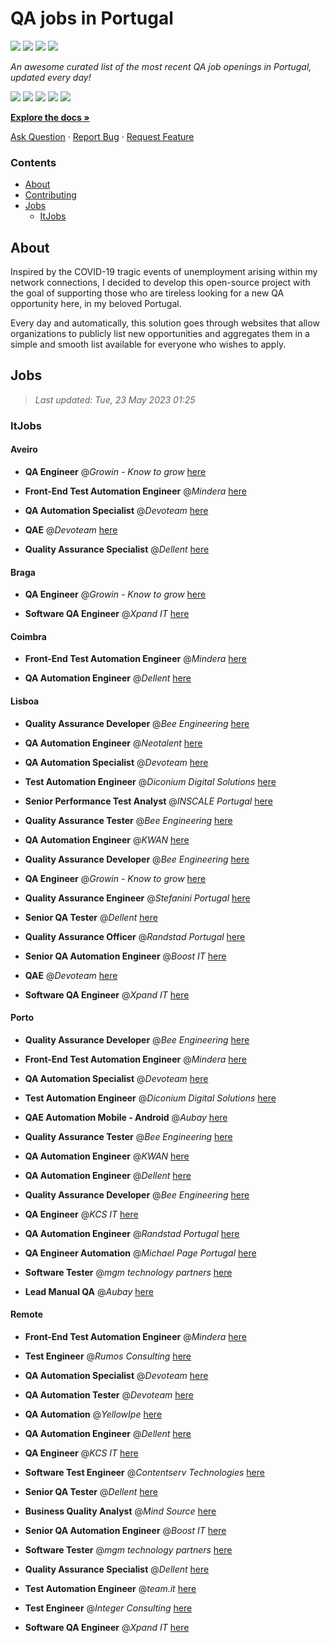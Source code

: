 QA jobs in Portugal
========================

![](https://img.shields.io/static/v1?label=%F0%9F%8C%9F&message=If%20Useful&color=BC4E99)
[![](https://img.shields.io/github/stars/sergiomartins8/qa-jobs-in-portugal)](https://github.com/sergiomartins8/qa-jobs-in-portugal/stargazers)
[![](https://img.shields.io/github/forks/sergiomartins8/qa-jobs-in-portugal)](https://github.com/sergiomartins8/qa-jobs-in-portugal/network/members)
[![](https://img.shields.io/badge/-sergiomartins8-blue?logo=Linkedin&logoColor=white)](https://www.linkedin.com/in/sergiomartins8/)

_An awesome curated list of the most recent QA job openings in Portugal, updated every day!_

[![](https://img.shields.io/github/v/release/sergiomartins8/qa-jobs-in-portugal)](https://github.com/sergiomartins8/qa-jobs-in-portugal/releases)
[![](https://github.com/sergiomartins8/qa-jobs-in-portugal/workflows/release/badge.svg)](https://github.com/sergiomartins8/qa-jobs-in-portugal/actions?query=workflow%3Arelease)
[![](https://img.shields.io/github/issues/sergiomartins8/qa-jobs-in-portugal)](https://github.com/sergiomartins8/qa-jobs-in-portugal/issues)
[![](https://img.shields.io/github/contributors/sergiomartins8/qa-jobs-in-portugal)](https://github.com/sergiomartins8/qa-jobs-in-portugal/graphs/contributors)
[![](https://img.shields.io/github/license/sergiomartins8/qa-jobs-in-portugal)](https://github.com/sergiomartins8/qa-jobs-in-portugal/blob/master/LICENSE)

**[Explore the docs »](https://github.com/sergiomartins8/qa-jobs-in-portugal/blob/master/docs/DOCUMENTATION.md)**

[Ask Question](https://github.com/sergiomartins8/qa-jobs-in-portugal/issues) 
·
[Report Bug](https://github.com/sergiomartins8/qa-jobs-in-portugal/issues)
·
[Request Feature](https://github.com/sergiomartins8/qa-jobs-in-portugal/issues)

### Contents
* [About](#about)
* [Contributing](https://github.com/sergiomartins8/qa-jobs-in-portugal/blob/master/docs/CONTRIBUTING.md)
* [Jobs](#jobs)
  * [ItJobs](#itjobs)

## About
Inspired by the COVID-19 tragic events of unemployment arising within my network connections, I decided to develop this open-source project with the goal of supporting those who are tireless looking for a new QA opportunity here, in my beloved Portugal.

Every day and automatically, this solution goes through websites that allow organizations to publicly list new opportunities and aggregates them in a simple and smooth list available for everyone who wishes to apply.

Jobs
---------

> _Last updated: Tue, 23 May 2023 01:25_

### ItJobs

#### Aveiro

- **QA Engineer** @_Growin - Know to grow_ [here](https://www.itjobs.pt/oferta/460023/qa-engineer)


- **Front-End Test Automation Engineer** @_Mindera_ [here](https://www.itjobs.pt/oferta/461752/front-end-test-automation-engineer)


- **QA Automation Specialist** @_Devoteam_ [here](https://www.itjobs.pt/oferta/459533/qa-automation-specialist)


- **QAE** @_Devoteam_ [here](https://www.itjobs.pt/oferta/459901/qae)


- **Quality Assurance Specialist** @_Dellent_ [here](https://www.itjobs.pt/oferta/459379/quality-assurance-specialist)

#### Braga

- **QA Engineer** @_Growin - Know to grow_ [here](https://www.itjobs.pt/oferta/460023/qa-engineer)


- **Software QA Engineer** @_Xpand IT_ [here](https://www.itjobs.pt/oferta/460404/software-qa-engineer)

#### Coimbra

- **Front-End Test Automation Engineer** @_Mindera_ [here](https://www.itjobs.pt/oferta/461752/front-end-test-automation-engineer)


- **QA Automation Engineer** @_Dellent_ [here](https://www.itjobs.pt/oferta/459719/qa-automation-engineer)

#### Lisboa

- **Quality Assurance Developer** @_Bee Engineering_ [here](https://www.itjobs.pt/oferta/461329/quality-assurance-developer)


- **QA Automation Engineer** @_Neotalent_ [here](https://www.itjobs.pt/oferta/460995/qa-automation-engineer)


- **QA Automation Specialist** @_Devoteam_ [here](https://www.itjobs.pt/oferta/459533/qa-automation-specialist)


- **Test Automation Engineer** @_Diconium Digital Solutions_ [here](https://www.itjobs.pt/oferta/459888/test-automation-engineer)


- **Senior Performance Test Analyst** @_INSCALE Portugal_ [here](https://www.itjobs.pt/oferta/460254/senior-performance-test-analyst)


- **Quality Assurance Tester** @_Bee Engineering_ [here](https://www.itjobs.pt/oferta/460099/quality-assurance-tester)


- **QA Automation Engineer** @_KWAN_ [here](https://www.itjobs.pt/oferta/459051/qa-automation-engineer)


- **Quality Assurance Developer** @_Bee Engineering_ [here](https://www.itjobs.pt/oferta/459695/quality-assurance-developer)


- **QA Engineer** @_Growin - Know to grow_ [here](https://www.itjobs.pt/oferta/460023/qa-engineer)


- **Quality Assurance Engineer** @_Stefanini Portugal_ [here](https://www.itjobs.pt/oferta/459353/quality-assurance-engineer)


- **Senior QA Tester** @_Dellent_ [here](https://www.itjobs.pt/oferta/460589/senior-qa-tester)


- **Quality Assurance Officer** @_Randstad Portugal_ [here](https://www.itjobs.pt/oferta/460379/quality-assurance-officer)


- **Senior QA Automation Engineer** @_Boost IT_ [here](https://www.itjobs.pt/oferta/459435/senior-qa-automation-engineer)


- **QAE** @_Devoteam_ [here](https://www.itjobs.pt/oferta/459901/qae)


- **Software QA Engineer** @_Xpand IT_ [here](https://www.itjobs.pt/oferta/460404/software-qa-engineer)

#### Porto

- **Quality Assurance Developer** @_Bee Engineering_ [here](https://www.itjobs.pt/oferta/461329/quality-assurance-developer)


- **Front-End Test Automation Engineer** @_Mindera_ [here](https://www.itjobs.pt/oferta/461752/front-end-test-automation-engineer)


- **QA Automation Specialist** @_Devoteam_ [here](https://www.itjobs.pt/oferta/459533/qa-automation-specialist)


- **Test Automation Engineer** @_Diconium Digital Solutions_ [here](https://www.itjobs.pt/oferta/459888/test-automation-engineer)


- **QAE Automation Mobile - Android** @_Aubay_ [here](https://www.itjobs.pt/oferta/459772/qae-automation-mobile-android)


- **Quality Assurance Tester** @_Bee Engineering_ [here](https://www.itjobs.pt/oferta/460099/quality-assurance-tester)


- **QA Automation Engineer** @_KWAN_ [here](https://www.itjobs.pt/oferta/459051/qa-automation-engineer)


- **QA Automation Engineer** @_Dellent_ [here](https://www.itjobs.pt/oferta/459719/qa-automation-engineer)


- **Quality Assurance Developer** @_Bee Engineering_ [here](https://www.itjobs.pt/oferta/459695/quality-assurance-developer)


- **QA Engineer** @_KCS IT_ [here](https://www.itjobs.pt/oferta/461369/qa-engineer)


- **QA Automation Engineer** @_Randstad Portugal_ [here](https://www.itjobs.pt/oferta/460308/qa-automation-engineer)


- **QA Engineer Automation** @_Michael Page Portugal_ [here](https://www.itjobs.pt/oferta/461867/qa-engineer-automation)


- **Software Tester** @_mgm technology partners_ [here](https://www.itjobs.pt/oferta/461963/software-tester)


- **Lead Manual QA** @_Aubay_ [here](https://www.itjobs.pt/oferta/459763/lead-manual-qa)

#### Remote

- **Front-End Test Automation Engineer** @_Mindera_ [here](https://www.itjobs.pt/oferta/461752/front-end-test-automation-engineer)


- **Test Engineer** @_Rumos Consulting_ [here](https://www.itjobs.pt/oferta/459978/test-engineer)


- **QA Automation Specialist** @_Devoteam_ [here](https://www.itjobs.pt/oferta/459533/qa-automation-specialist)


- **QA Automation Tester** @_Devoteam_ [here](https://www.itjobs.pt/oferta/458521/qa-automation-tester)


- **QA Automation** @_YellowIpe_ [here](https://www.itjobs.pt/oferta/459303/qa-automation)


- **QA Automation Engineer** @_Dellent_ [here](https://www.itjobs.pt/oferta/459719/qa-automation-engineer)


- **QA Engineer** @_KCS IT_ [here](https://www.itjobs.pt/oferta/461369/qa-engineer)


- **Software Test Engineer** @_Contentserv Technologies_ [here](https://www.itjobs.pt/oferta/461513/software-test-engineer)


- **Senior QA Tester** @_Dellent_ [here](https://www.itjobs.pt/oferta/460589/senior-qa-tester)


- **Business Quality Analyst** @_Mind Source_ [here](https://www.itjobs.pt/oferta/461766/business-quality-analyst)


- **Senior QA Automation Engineer** @_Boost IT_ [here](https://www.itjobs.pt/oferta/459435/senior-qa-automation-engineer)


- **Software Tester** @_mgm technology partners_ [here](https://www.itjobs.pt/oferta/461963/software-tester)


- **Quality Assurance Specialist** @_Dellent_ [here](https://www.itjobs.pt/oferta/459379/quality-assurance-specialist)


- **Test Automation Engineer** @_team.it_ [here](https://www.itjobs.pt/oferta/460211/team-test-automation-engineer)


- **Test Engineer** @_Integer Consulting_ [here](https://www.itjobs.pt/oferta/460772/test-engineer)


- **Software QA Engineer** @_Xpand IT_ [here](https://www.itjobs.pt/oferta/460404/software-qa-engineer)


